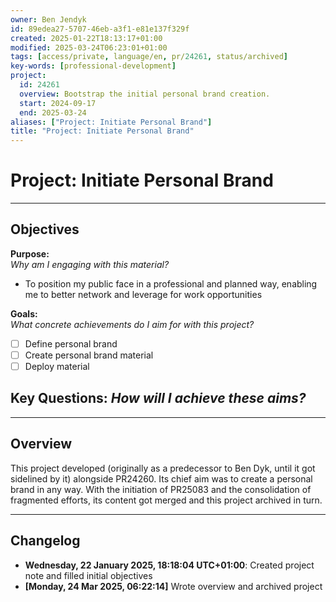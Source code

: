 ```yaml
---
owner: Ben Jendyk
id: 89edea27-5707-46eb-a3f1-e81e137f329f
created: 2025-01-22T18:13:17+01:00
modified: 2025-03-24T06:23:01+01:00
tags: [access/private, language/en, pr/24261, status/archived]
key-words: [professional-development]
project:
  id: 24261
  overview: Bootstrap the initial personal brand creation.
  start: 2024-09-17
  end: 2025-03-24
aliases: ["Project: Initiate Personal Brand"]
title: "Project: Initiate Personal Brand"
---
```


# Project: Initiate Personal Brand

---

## Objectives

**Purpose:**  
*Why am I engaging with this material?*
- To position my public face in a professional and planned way, enabling me to better network and leverage for work opportunities

**Goals:**  
*What concrete achievements do I aim for with this project?*
- [ ] Define personal brand
- [ ] Create personal brand material
- [ ] Deploy material

**Key Questions:**
*How will I achieve these aims?*
-

---

## Overview

This project developed (originally as a predecessor to Ben Dyk, until it got sidelined by it) alongside PR24260. Its chief aim was to create a personal brand in any way. With the initiation of PR25083 and the consolidation of fragmented efforts, its content got merged and this project archived in turn.

---

## Changelog

- **Wednesday, 22 January 2025, 18:18:04 UTC+01:00**: Created project note and filled initial objectives
- **[Monday, 24 Mar 2025, 06:22:14]** Wrote overview and archived project
